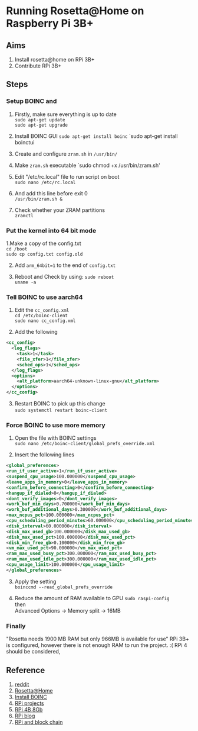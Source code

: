 # Running Rosetta@Home on Raspberry Pi 3B+

## Aims
1. Install rosetta@home on RPi 3B+  
2. Contribute RPi 3B+

## Steps
### Setup BOINC and 
1. Firstly, make sure everything is up to date  
`sudo apt-get update`  
`sudo apt-get upgrade`  

2. Install BOINC GUI
`sudo apt-get install boinc`
`sudo apt-get install boinctui
3. Create and configure `zram.sh` in `/usr/bin/`

4. Make `zram.sh` executable
`sudo chmod +x /usr/bin/zram.sh'

5. Edit "/etc/rc.local" file to run script on boot  
`sudo nano /etc/rc.local`

6. And add this line before exit 0  
`/usr/bin/zram.sh &`  

7. Check whether your ZRAM partitions  
`zramctl`  

### Put the kernel into 64 bit mode
1.Make a copy of the config.txt  
`cd /boot`  
`sudo cp config.txt config.old`  

2. Add `arm_64bit=1` to the end of `config.txt`    

3. Reboot and Check by using:
`sudo reboot`  
`uname -a`  


### Tell BOINC to use aarch64
1. Edit the `cc_config.xml`  
`cd /etc/boinc-client`  
`sudo nano cc_config.xml`  

2. Add the following  
```xml
<cc_config>
  <log_flags>
    <task>1</task>
    <file_xfer>1</file_xfer>
    <sched_ops>1</sched_ops>
  </log_flags>
  <options>
    <alt_platform>aarch64-unknown-linux-gnu</alt_platform>
  </options>
</cc_config>
```

3. Restart BOINC to pick up this change  
`sudo systemctl restart boinc-client`

### Force BOINC to use more memory
1. Open the file with BOINC settings  
`sudo nano /etc/boinc-client/global_prefs_override.xml`  

2. Insert the following lines
```xml
<global_preferences>
<run_if_user_active>1</run_if_user_active>
<suspend_cpu_usage>100.000000</suspend_cpu_usage>
<leave_apps_in_memory>0</leave_apps_in_memory>
<confirm_before_connecting>0</confirm_before_connecting>
<hangup_if_dialed>0</hangup_if_dialed>
<dont_verify_images>0</dont_verify_images>
<work_buf_min_days>0.700000</work_buf_min_days>
<work_buf_additional_days>0.300000</work_buf_additional_days>
<max_ncpus_pct>100.000000</max_ncpus_pct>
<cpu_scheduling_period_minutes>60.000000</cpu_scheduling_period_minutes>
<disk_interval>60.000000</disk_interval>
<disk_max_used_gb>100.000000</disk_max_used_gb>
<disk_max_used_pct>100.000000</disk_max_used_pct>
<disk_min_free_gb>0.100000</disk_min_free_gb>
<vm_max_used_pct>90.000000</vm_max_used_pct>
<ram_max_used_busy_pct>300.000000</ram_max_used_busy_pct>
<ram_max_used_idle_pct>300.000000</ram_max_used_idle_pct>
<cpu_usage_limit>100.000000</cpu_usage_limit>
</global_preferences> 
```  

3. Apply the setting  
`boinccmd --read_global_prefs_override` 

4. Reduce the amount of RAM available to GPU
`sudo raspi-config`  
then  
Advanced Options -> Memory split -> 16MB  


### Finally
 
"Rosetta needs 1900 MB RAM but only 966MB is available for use"
RPi 3B+ is configured, however there is not enough RAM to run the project. :(
RPi 4 should be considered, 


## Reference
1. [reddit](https://www.reddit.com/r/BOINC/comments/g0r0wa/running_rosetta_covid19_workunits_on_raspberry_pi/)
2. [Rosetta@Home](https://boinc.bakerlab.org/)
3. [Install BOINC](https://pimylifeup.com/raspberry-pi-boinc/)
4. [RPi projects](https://projects.raspberrypi.org/en/)
5. [RPi 4B 8Gb](https://hken.rs-online.com/web/p/processor-microcontroller-development-kits/1822098/)
6. [RPi blog](https://www.rs-online.com/designspark/aipidentifier-cn)
7. [RPi and block chain](https://www.rs-online.com/designspark/1-cn-2)

